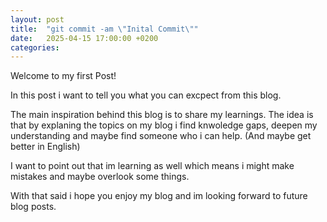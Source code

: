 ```yaml
---
layout: post
title:  "git commit -am \"Inital Commit\""
date:   2025-04-15 17:00:00 +0200
categories:
---
```

Welcome to my first Post!

In this post i want to tell you what you can excpect from this blog.

The main inspiration behind this blog is to share my learnings. The idea is that by explaning the topics on my blog i find knwoledge gaps, deepen my understanding and maybe find someone who i can help. (And maybe get better in English)

I want to point out that im learning as well which means i might make mistakes and maybe overlook some things.

With that said i hope you enjoy my blog and im looking forward to future blog posts.